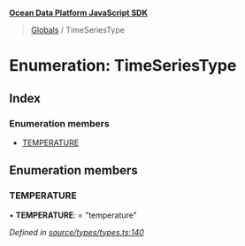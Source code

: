 **[Ocean Data Platform JavaScript SDK](../README.md)**

> [Globals](../README.md) / TimeSeriesType

# Enumeration: TimeSeriesType

## Index

### Enumeration members

* [TEMPERATURE](timeseriestype.md#temperature)

## Enumeration members

### TEMPERATURE

•  **TEMPERATURE**:  = "temperature"

*Defined in [source/types/types.ts:140](https://github.com/C4IROcean/ODP-sdk-js/blob/0525c32/source/types/types.ts#L140)*
